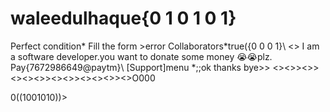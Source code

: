 # waleedulhaque{0 1 0 1 0 1}
Perfect condition*
Fill the form >error
Collaborators*true({0 0 0 1}\\
<<Browser >>
I am a software developer.you want to donate some money 😭😭plz.
Pay{7672986649@paytm}\\
[Support]menu *;;ok thanks bye>>
<><>><>><><><>><><>><><><>><>O000

0((1001010))>
